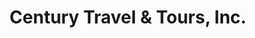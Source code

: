 ---
title: "Century Travel & Tours, Inc."
url: /manila/century-travel-und-tours-inc/
shop: Reisebüro
---